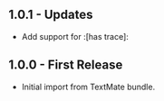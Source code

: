 ## 1.0.1 - Updates
* Add support for :[has trace]:

## 1.0.0 - First Release
* Initial import from TextMate bundle.
